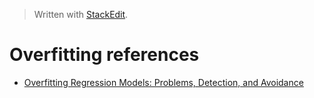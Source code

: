 
> Written with [StackEdit](https://stackedit.io/).
# Overfitting references

- [Overfitting Regression Models: Problems, Detection, and Avoidance](https://statisticsbyjim.com/regression/overfitting-regression-models/)
<!--stackedit_data:
eyJoaXN0b3J5IjpbLTExNTQ3NDM5NDJdfQ==
-->